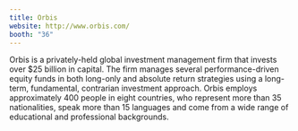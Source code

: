 ```yaml
---
title: Orbis
website: http://www.orbis.com/
booth: "36"
---
```


Orbis is a privately-held global investment management firm that invests over $25 billion in capital. The firm manages several performance-driven equity funds in both long-only and absolute return strategies using a long-term, fundamental, contrarian investment approach. Orbis employs approximately 400 people in eight countries, who represent more than 35 nationalities, speak more than 15 languages and come from a wide range of educational and professional backgrounds.
